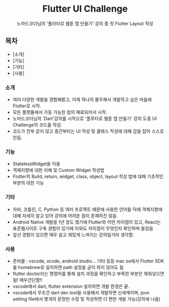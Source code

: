 <h1 align="center">Flutter UI Challenge</h1>

<p align="center">
   노마드코더님의 '플러터로 웹툰 앱 만들기' 강의 중 첫 Flutter Layout 작성
</p>


## 목차

- [소개]
- [기능]
- [기타]
- [사용]
  
### 소개
- 여러 다양한 개발을 경험해봤고, 이제 하나의 몰두해서 개발하고 싶은 마음에 Flutter로 시작.
- 모든 플랫폼에서 가동 가능한 점의 매료되어서 시작.
- 노마드코더님의 'Dart'강의를 시작으로 '플루터로 웹툰 앱 만들기' 강의 도중 UI Challenge의 코드를 작성.
- 코드가 전부 같지 않고 중간부터는 UI 작성 및 클래스 작성에 대해 감을 잡아 스스로 만듬.

### 기능
- StatelessWidget을 이용
- 객체지향에 대한 이해 및 Custom Widget 작성법
- Flutter의 Build, return, widget, class, object, layout 작성 법에 대해 기초적인 부분의 대한 기능

### 기타
- 자바, 코틀린, C, Python 등 여러 프로젝트 때문에 사용한 언어들 덕에 객체지향에 대해 자세히 알고 있어 강의에 어려운 점이 존재하진 않음.
- Android Native 개발을 1년 정도 했기에 Flutter와 어떤 차이점이 있고, React는 표준웹사이트 구축 경험이 있기에 이와도 차이점이 무엇인지 확인하며 들었음
- 앞선 경험이 있으면 매우 쉽고 재밌게 느껴지는 강의일거라 생각함.

### 사용
- 준비물 : vscode, xcode, android studio... 기타 등등 mac os에서 Flutter SDK를 homebrew로 설치하면 path 설정을 굳이 하지 않아도 됨
- flutter doctor라는 명령어를 통해 설치 과정을 확인하고 부족한 부분은 채워넣으면 됨! 매우간단함!!
- vscode에서 dart, flutter extension 설치하면 개발 환경은 끝.
- vscode에서 무조건 dart dev tool을 사용해서 개발하면 신세계이며, json setting file에서 몇개의 문장만 수정 및 작성하면 더 편한 개발 가능(강의에 나옴)
